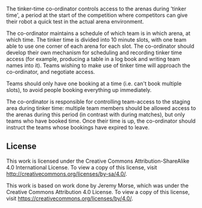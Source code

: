 The tinker-time co-ordinator controls access to the arenas during 'tinker time',
a period at the start of the competition where competitors can give their robot
a quick test in the actual arena environment.

The co-ordinator maintains a schedule of which team is in which arena, at which
time. The tinker time is divided into 10 minute slots, with one team able to
use one corner of each arena for each slot. The co-ordinator should develop
their own mechanism for scheduling and recording tinker time access (for
example, producing a table in a log book and writing team names into it). Teams
wishing to make use of tinker time will approach the co-ordinator, and
negotiate access.

Teams should only have one booking at a time (i.e. can't book multiple slots),
to avoid people booking everything up immediately.

The co-ordinator is responsible for controlling team-access to the staging
area during tinker time: multiple team members should be allowed access to the
arenas during this period (in contrast with during matches), but only teams
who have booked time. Once their time is up, the co-ordinator should instruct
the teams whose bookings have expired to leave.
## License

This work is licensed under the Creative Commons
Attribution-ShareAlike 4.0 International License. To view a copy of
this license, visit http://creativecommons.org/licenses/by-sa/4.0/.

This work is based on work done by Jeremy Morse, which was under the
Creative Commons Attribution 4.0 License.  To view a copy of this
license, visit https://creativecommons.org/licenses/by/4.0/.
